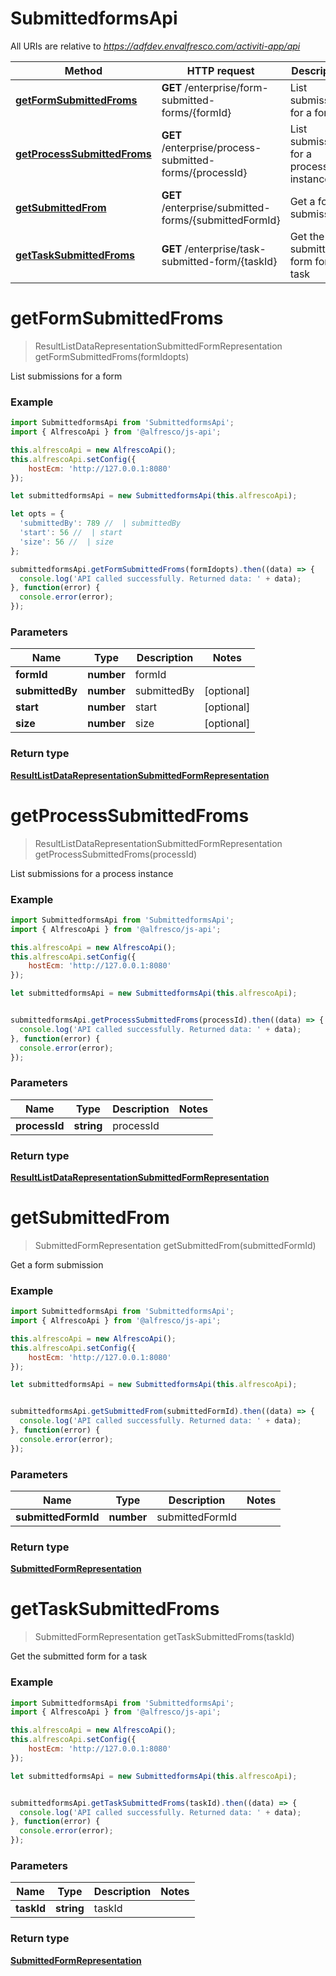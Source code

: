 # SubmittedformsApi

All URIs are relative to *https://adfdev.envalfresco.com/activiti-app/api*

Method | HTTP request | Description
------------- | ------------- | -------------
[**getFormSubmittedFroms**](SubmittedformsApi.md#getFormSubmittedFroms) | **GET** /enterprise/form-submitted-forms/{formId} | List submissions for a form
[**getProcessSubmittedFroms**](SubmittedformsApi.md#getProcessSubmittedFroms) | **GET** /enterprise/process-submitted-forms/{processId} | List submissions for a process instance
[**getSubmittedFrom**](SubmittedformsApi.md#getSubmittedFrom) | **GET** /enterprise/submitted-forms/{submittedFormId} | Get a form submission
[**getTaskSubmittedFroms**](SubmittedformsApi.md#getTaskSubmittedFroms) | **GET** /enterprise/task-submitted-form/{taskId} | Get the submitted form for a task


<a name="getFormSubmittedFroms"></a>
# **getFormSubmittedFroms**
> ResultListDataRepresentationSubmittedFormRepresentation getFormSubmittedFroms(formIdopts)

List submissions for a form

### Example
```javascript
import SubmittedformsApi from 'SubmittedformsApi';
import { AlfrescoApi } from '@alfresco/js-api';

this.alfrescoApi = new AlfrescoApi();
this.alfrescoApi.setConfig({
    hostEcm: 'http://127.0.0.1:8080'
});

let submittedformsApi = new SubmittedformsApi(this.alfrescoApi);

let opts = { 
  'submittedBy': 789 //  | submittedBy
  'start': 56 //  | start
  'size': 56 //  | size
};

submittedformsApi.getFormSubmittedFroms(formIdopts).then((data) => {
  console.log('API called successfully. Returned data: ' + data);
}, function(error) {
  console.error(error);
});

```

### Parameters

Name | Type | Description  | Notes
------------- | ------------- | ------------- | -------------
 **formId** | **number**| formId | 
 **submittedBy** | **number**| submittedBy | [optional] 
 **start** | **number**| start | [optional] 
 **size** | **number**| size | [optional] 

### Return type

[**ResultListDataRepresentationSubmittedFormRepresentation**](ResultListDataRepresentationSubmittedFormRepresentation.md)

<a name="getProcessSubmittedFroms"></a>
# **getProcessSubmittedFroms**
> ResultListDataRepresentationSubmittedFormRepresentation getProcessSubmittedFroms(processId)

List submissions for a process instance

### Example
```javascript
import SubmittedformsApi from 'SubmittedformsApi';
import { AlfrescoApi } from '@alfresco/js-api';

this.alfrescoApi = new AlfrescoApi();
this.alfrescoApi.setConfig({
    hostEcm: 'http://127.0.0.1:8080'
});

let submittedformsApi = new SubmittedformsApi(this.alfrescoApi);


submittedformsApi.getProcessSubmittedFroms(processId).then((data) => {
  console.log('API called successfully. Returned data: ' + data);
}, function(error) {
  console.error(error);
});

```

### Parameters

Name | Type | Description  | Notes
------------- | ------------- | ------------- | -------------
 **processId** | **string**| processId | 

### Return type

[**ResultListDataRepresentationSubmittedFormRepresentation**](ResultListDataRepresentationSubmittedFormRepresentation.md)

<a name="getSubmittedFrom"></a>
# **getSubmittedFrom**
> SubmittedFormRepresentation getSubmittedFrom(submittedFormId)

Get a form submission

### Example
```javascript
import SubmittedformsApi from 'SubmittedformsApi';
import { AlfrescoApi } from '@alfresco/js-api';

this.alfrescoApi = new AlfrescoApi();
this.alfrescoApi.setConfig({
    hostEcm: 'http://127.0.0.1:8080'
});

let submittedformsApi = new SubmittedformsApi(this.alfrescoApi);


submittedformsApi.getSubmittedFrom(submittedFormId).then((data) => {
  console.log('API called successfully. Returned data: ' + data);
}, function(error) {
  console.error(error);
});

```

### Parameters

Name | Type | Description  | Notes
------------- | ------------- | ------------- | -------------
 **submittedFormId** | **number**| submittedFormId | 

### Return type

[**SubmittedFormRepresentation**](SubmittedFormRepresentation.md)

<a name="getTaskSubmittedFroms"></a>
# **getTaskSubmittedFroms**
> SubmittedFormRepresentation getTaskSubmittedFroms(taskId)

Get the submitted form for a task

### Example
```javascript
import SubmittedformsApi from 'SubmittedformsApi';
import { AlfrescoApi } from '@alfresco/js-api';

this.alfrescoApi = new AlfrescoApi();
this.alfrescoApi.setConfig({
    hostEcm: 'http://127.0.0.1:8080'
});

let submittedformsApi = new SubmittedformsApi(this.alfrescoApi);


submittedformsApi.getTaskSubmittedFroms(taskId).then((data) => {
  console.log('API called successfully. Returned data: ' + data);
}, function(error) {
  console.error(error);
});

```

### Parameters

Name | Type | Description  | Notes
------------- | ------------- | ------------- | -------------
 **taskId** | **string**| taskId | 

### Return type

[**SubmittedFormRepresentation**](SubmittedFormRepresentation.md)

